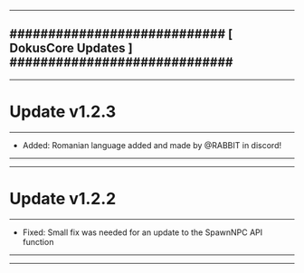 --------------------------------------------------------------------------------
############################ [ DokusCore Updates ] #############################
--------------------------------------------------------------------------------
--------------------------------------------------------------------------------
# Update v1.2.3
--------------------------------------------------------------------------------
- Added: Romanian language added and made by @RABBIT in discord!
--------------------------------------------------------------------------------
--------------------------------------------------------------------------------
# Update v1.2.2
--------------------------------------------------------------------------------
- Fixed: Small fix was needed for an update to the SpawnNPC API function
--------------------------------------------------------------------------------
--------------------------------------------------------------------------------
